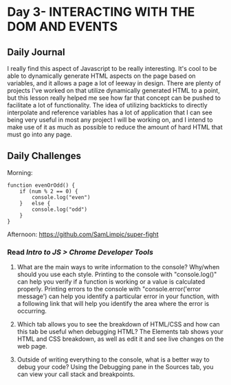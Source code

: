 # Day 3- INTERACTING WITH THE DOM AND EVENTS

## Daily Journal

I really find this aspect of Javascript to be really interesting.  It's cool to be able to dynamically generate HTML aspects on the page based on variables, and it allows a page a lot of leeway in design.  There are plenty of projects I've worked on that utilize dynamically generated HTML to a point, but this lesson really helped me see how far that concept can be pushed to facilitate a lot of functionality.  The idea of utilizing backticks to directly interpolate and reference variables has a lot of application that I can see being very useful in most any project I will be working on, and I intend to make use of it as much as possible to reduce the amount of hard HTML that must go into any page.

## Daily Challenges

Morning:
``` JS
function evenOrOdd() {
    if (num % 2 == 0) {
        console.log("even")
    }   else {
        console.log("odd")
    }
}
```

Afternoon: https://github.com/SamLimpic/super-fight

### Read *Intro to JS > Chrome Developer Tools*

1. What are the main ways to write information to the console? Why/when should you use each style.
    Printing to the console with "console.log()" can help you verify if a function is working or a value is calculated properly.
    Printing errors to the console with "console.error('error message') can help you identify a particular error in your function, with a following link that will help you identify the area where the error is occurring.

2. Which tab allows you to see the breakdown of HTML/CSS and how can this tab be useful when debugging HTML?
    The Elements tab shows your HTML and CSS breakdown, as well as edit it and see live changes on the web page.

3. Outside of writing everything to the console, what is a better way to debug your code?
    Using the Debugging pane in the Sources tab, you can view your call stack and breakpoints.